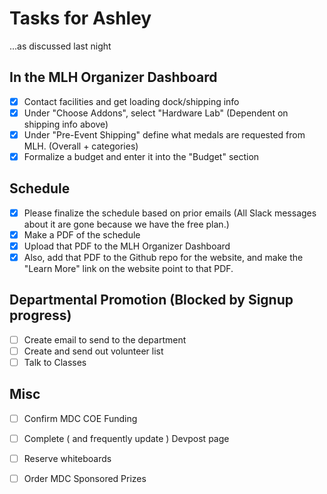 # Tasks for Ashley

...as discussed last night

## In the MLH Organizer Dashboard

- [x] Contact facilities and get loading dock/shipping info
- [x] Under "Choose Addons", select "Hardware Lab" (Dependent on shipping info above)
- [x] Under "Pre-Event Shipping" define what medals are requested from MLH.  (Overall + categories)
- [x] Formalize a budget and enter it into the "Budget" section

## Schedule

- [x] Please finalize the schedule based on prior emails (All Slack messages about it are gone because we have the free plan.)
- [x] Make a PDF of the schedule
- [x] Upload that PDF to the MLH Organizer Dashboard
- [x] Also, add that PDF to the Github repo for the website, and make the "Learn More" link on the website point to that PDF.

## Departmental Promotion (Blocked by Signup progress)
- [ ] Create email to send to the department 
- [ ] Create and send out volunteer list
- [ ] Talk to Classes 

## Misc
- [ ] Confirm MDC COE Funding
- [ ] Complete ( and frequently update ) Devpost page
- [ ] Reserve whiteboards
- [ ] Order MDC Sponsored Prizes

